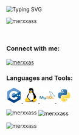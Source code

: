 ![Typing SVG](https://readme-typing-svg.demolab.com?font=Exo+2&size=24&duration=4001&pause=1001&color=45F700&center=true&vcenter=true&width=531&lines=-[+CyberSecurityResearcher+]-)



<p align="left"> <img src="https://komarev.com/ghpvc/?username=merxxass&label=Profile%20views&color=0e75b6&style=flat" alt="merxxass" /> </p>

<p align="left"> <a href="https://twitter.com/" target="blank"><img src="https://img.shields.io/twitter/follow/?logo=twitter&style=for-the-badge" alt="" /></a> </p>

<h3 align="left">Connect with me:</h3>
<p align="left">
<a href="https://instagram.com/merxxas" target="blank"><img align="center" src="https://raw.githubusercontent.com/rahuldkjain/github-profile-readme-generator/master/src/images/icons/Social/instagram.svg" alt="merxxas" height="30" width="40" /></a>
</p>

<h3 align="left">Languages and Tools:</h3>
<p align="left"> <a href="https://www.w3schools.com/cpp/" target="_blank" rel="noreferrer"> <img src="https://raw.githubusercontent.com/devicons/devicon/master/icons/cplusplus/cplusplus-original.svg" alt="cplusplus" width="40" height="40"/> </a> <a href="https://www.linux.org/" target="_blank" rel="noreferrer"> <img src="https://raw.githubusercontent.com/devicons/devicon/master/icons/linux/linux-original.svg" alt="linux" width="40" height="40"/> </a> <a href="https://www.mysql.com/" target="_blank" rel="noreferrer"> <img src="https://raw.githubusercontent.com/devicons/devicon/master/icons/mysql/mysql-original-wordmark.svg" alt="mysql" width="40" height="40"/> </a> <a href="https://www.python.org" target="_blank" rel="noreferrer"> <img src="https://raw.githubusercontent.com/devicons/devicon/master/icons/python/python-original.svg" alt="python" width="40" height="40"/> </a> </p>

<p><img align="left" src="https://github-readme-stats.vercel.app/api/top-langs?username=merxxass&show_icons=true&locale=en&layout=compact" alt="merxxass" /></p>

<p>&nbsp;<img align="center" src="https://github-readme-stats.vercel.app/api?username=merxxass&show_icons=true&locale=en" alt="merxxass" /></p>

<p><img align="center" src="https://github-readme-streak-stats.herokuapp.com/?user=merxxass&" alt="merxxass" /></p>
